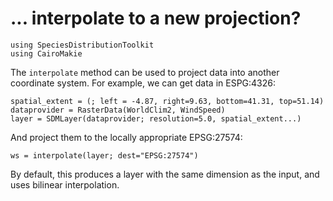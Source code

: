 # ... interpolate to a new projection?

```@example 1
using SpeciesDistributionToolkit
using CairoMakie
```

The `interpolate` method can be used to project data into another coordinate system. For example, we can get data in ESPG:4326:

```@example 1
spatial_extent = (; left = -4.87, right=9.63, bottom=41.31, top=51.14)
dataprovider = RasterData(WorldClim2, WindSpeed)
layer = SDMLayer(dataprovider; resolution=5.0, spatial_extent...)
```

And project them to the locally appropriate EPSG:27574:

```@example 1
ws = interpolate(layer; dest="EPSG:27574")
```

By default, this produces a layer with the same dimension as the input, and uses bilinear interpolation.